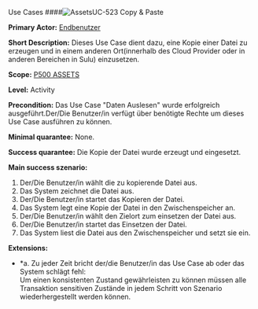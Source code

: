 Use Cases
####![Assets](https://raw.github.com/massiveart/sulu-docs/master/system-requirements/images/assets.png)UC-523 Copy & Paste

**Primary Actor:** [Endbenutzer](https://github.com/massiveart/sulu-docs/tree/master/system-specification/actors.md "Actors") 

**Short Description:** Dieses Use Case dient dazu, eine Kopie einer Datei zu erzeugen und in einem anderen Ort(innerhalb des Cloud Provider oder in anderen Bereichen in Sulu) einzusetzen.

**Scope:** [P500 ASSETS](https://github.com/massiveart/sulu-docs/tree/master/system-specification/p500-assets "500 ASSETS") 

**Level:** Activity

**Precondition:** Das Use Case "Daten Auslesen" wurde erfolgreich ausgeführt.Der/Die Benutzer/in verfügt über benötigte Rechte um dieses Use Case ausführen zu können.

**Minimal quarantee:** None.

**Success quarantee:** Die Kopie der Datei wurde erzeugt und eingesetzt.

**Main success szenario:** 

1. Der/Die Benutzer/in wählt die zu kopierende Datei aus.
2. Das System zeichnet die Datei aus.
3. Der/Die Benutzer/in startet das Kopieren der Datei.
4. Das System legt eine Kopie der Datei in den Zwischenspeicher an.
5. Der/Die Benutzer/in wählt den Zielort zum einsetzen der Datei aus.
6. Der/Die Benutzer/in startet das Einsetzen der Datei.
7. Das System liest die Datei aus den Zwischenspeicher und setzt sie ein.

**Extensions:**
* *a. Zu jeder Zeit bricht der/die Benutzer/in das Use Case ab oder das System schlägt fehl:	
Um einen konsistenten Zustand gewährleisten zu können müssen alle Transaktion sensitiven Zustände in jedem Schritt von Szenario wiederhergestellt werden können.

 
	 